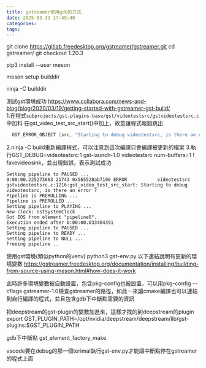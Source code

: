 ```yaml
---
title: gstreamer使用gdb的方法
date: 2025-03-31 17:49:40
categories:
tags:
---
```


git clone https://gitlab.freedesktop.org/gstreamer/gstreamer.git
cd gstreamer/
git checkout 1.20.3

pip3 install --user meson

meson setup builddir

ninja -C builddir



測試gst環境成功
https://www.collabora.com/news-and-blog/blog/2020/03/19/getting-started-with-gstreamer-gst-build/  
1.在程式`subprojects/gst-plugins-base/gst/videotestsrc/gstvideotestsrc.c`中加料
在gst_video_test_src_start()中加上，故意讓程式報錯跳出
```c
  GST_ERROR_OBJECT (src, "Starting to debug videotestsrc, is there an error ?");
```
2.ninja -C build重新編譯程式，可以注意到這次編譯只會編譯被更新的檔案
3.執行GST_DEBUG=videotestsrc:1 gst-launch-1.0 videotestsrc num-buffers=1 ! fakevideosink，並出現錯誤，表示測試成功
```
Setting pipeline to PAUSED ...
0:00:00.225273663 21743 0x565528ab7100 ERROR           videotestsrc gstvideotestsrc.c:1216:gst_video_test_src_start: Starting to debug videotestsrc, is there an error ?
Pipeline is PREROLLING ...
Pipeline is PREROLLED ...
Setting pipeline to PLAYING ...
New clock: GstSystemClock
Got EOS from element "pipeline0".
Execution ended after 0:00:00.033464391
Setting pipeline to PAUSED ...
Setting pipeline to READY ...
Setting pipeline to NULL ...
Freeing pipeline ..
```


使用gst環境(類似python的venv)
python3 gst-env.py
以下連結說明有更新的環境變數
https://gstreamer.freedesktop.org/documentation/installing/building-from-source-using-meson.html#how-does-it-work

此時許多環境變數被自動設置，包含pkg-config也被設置，可以用pkg-config --cflags gstreamer-1.0檢查gstreamer的路徑，如此一來讓cmake編譯也可以連結到自行編譯的程式，並且包含gdb下中斷點需要的資訊


把deepstream的gst-plugin的變數加進來，這樣才找的到deepstream的plugin
export GST_PLUGIN_PATH=/opt/nvidia/deepstream/deepstream/lib/gst-plugins:$GST_PLUGIN_PATH


gdb下中斷點
gst_element_factory_make

vscode要在debug的那一個terimal執行gst-env.py才能讓中斷點停在gstreamer的程式上面